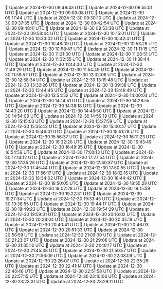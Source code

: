 🔄 Update at 2024-12-30 08:49:43 UTC
🔄 Update at 2024-12-30 08:55:01 UTC
🔄 Update at 2024-12-30 09:00:08 UTC
🔄 Update at 2024-12-30 09:17:44 UTC
🔄 Update at 2024-12-30 09:30:10 UTC
🔄 Update at 2024-12-30 09:37:35 UTC
🔄 Update at 2024-12-30 09:42:54 UTC
🔄 Update at 2024-12-30 09:48:11 UTC
🔄 Update at 2024-12-30 09:53:38 UTC
🔄 Update at 2024-12-30 09:58:44 UTC
🔄 Update at 2024-12-30 10:15:01 UTC
🔄 Update at 2024-12-30 10:33:02 UTC
🔄 Update at 2024-12-30 10:42:41 UTC
🔄 Update at 2024-12-30 10:48:09 UTC
🔄 Update at 2024-12-30 10:53:26 UTC
🔄 Update at 2024-12-30 10:58:47 UTC
🔄 Update at 2024-12-30 11:11:15 UTC
🔄 Update at 2024-12-30 11:21:30 UTC
🔄 Update at 2024-12-30 11:26:51 UTC
🔄 Update at 2024-12-30 11:32:55 UTC
🔄 Update at 2024-12-30 11:38:44 UTC
🔄 Update at 2024-12-30 11:44:00 UTC
🔄 Update at 2024-12-30 11:49:29 UTC
🔄 Update at 2024-12-30 11:54:49 UTC
🔄 Update at 2024-12-30 11:59:57 UTC
🔄 Update at 2024-12-30 12:32:08 UTC
🔄 Update at 2024-12-30 12:58:34 UTC
🔄 Update at 2024-12-30 13:19:48 UTC
🔄 Update at 2024-12-30 13:32:26 UTC
🔄 Update at 2024-12-30 13:39:38 UTC
🔄 Update at 2024-12-30 13:44:46 UTC
🔄 Update at 2024-12-30 13:49:49 UTC
🔄 Update at 2024-12-30 13:54:52 UTC
🔄 Update at 2024-12-30 14:00:04 UTC
🔄 Update at 2024-12-30 14:14:51 UTC
🔄 Update at 2024-12-30 14:29:55 UTC
🔄 Update at 2024-12-30 14:38:18 UTC
🔄 Update at 2024-12-30 14:43:20 UTC
🔄 Update at 2024-12-30 14:48:50 UTC
🔄 Update at 2024-12-30 14:54:09 UTC
🔄 Update at 2024-12-30 14:59:19 UTC
🔄 Update at 2024-12-30 15:15:03 UTC
🔄 Update at 2024-12-30 15:27:59 UTC
🔄 Update at 2024-12-30 15:35:43 UTC
🔄 Update at 2024-12-30 15:40:47 UTC
🔄 Update at 2024-12-30 15:46:01 UTC
🔄 Update at 2024-12-30 15:51:28 UTC
🔄 Update at 2024-12-30 15:56:37 UTC
🔄 Update at 2024-12-30 16:11:23 UTC
🔄 Update at 2024-12-30 16:32:20 UTC
🔄 Update at 2024-12-30 16:43:49 UTC
🔄 Update at 2024-12-30 16:49:35 UTC
🔄 Update at 2024-12-30 16:54:56 UTC
🔄 Update at 2024-12-30 17:00:13 UTC
🔄 Update at 2024-12-30 17:14:12 UTC
🔄 Update at 2024-12-30 17:27:54 UTC
🔄 Update at 2024-12-30 17:35:26 UTC
🔄 Update at 2024-12-30 17:40:37 UTC
🔄 Update at 2024-12-30 17:45:44 UTC
🔄 Update at 2024-12-30 17:50:55 UTC
🔄 Update at 2024-12-30 17:56:17 UTC
🔄 Update at 2024-12-30 18:12:16 UTC
🔄 Update at 2024-12-30 18:34:02 UTC
🔄 Update at 2024-12-30 18:44:42 UTC
🔄 Update at 2024-12-30 18:50:05 UTC
🔄 Update at 2024-12-30 18:55:29 UTC
🔄 Update at 2024-12-30 19:02:28 UTC
🔄 Update at 2024-12-30 19:15:59 UTC
🔄 Update at 2024-12-30 19:22:31 UTC
🔄 Update at 2024-12-30 19:27:34 UTC
🔄 Update at 2024-12-30 19:33:45 UTC
🔄 Update at 2024-12-30 19:38:55 UTC
🔄 Update at 2024-12-30 19:44:17 UTC
🔄 Update at 2024-12-30 19:49:23 UTC
🔄 Update at 2024-12-30 19:54:29 UTC
🔄 Update at 2024-12-30 19:59:31 UTC
🔄 Update at 2024-12-30 20:16:02 UTC
🔄 Update at 2024-12-30 20:28:04 UTC
🔄 Update at 2024-12-30 20:35:19 UTC
🔄 Update at 2024-12-30 20:40:41 UTC
🔄 Update at 2024-12-30 20:46:03 UTC
🔄 Update at 2024-12-30 20:51:33 UTC
🔄 Update at 2024-12-30 20:56:59 UTC
🔄 Update at 2024-12-30 21:09:30 UTC
🔄 Update at 2024-12-30 21:23:07 UTC
🔄 Update at 2024-12-30 21:29:06 UTC
🔄 Update at 2024-12-30 21:35:10 UTC
🔄 Update at 2024-12-30 21:40:17 UTC
🔄 Update at 2024-12-30 21:45:38 UTC
🔄 Update at 2024-12-30 21:50:57 UTC
🔄 Update at 2024-12-30 21:56:09 UTC
🔄 Update at 2024-12-30 22:08:09 UTC
🔄 Update at 2024-12-30 22:26:07 UTC
🔄 Update at 2024-12-30 22:35:26 UTC
🔄 Update at 2024-12-30 22:41:14 UTC
🔄 Update at 2024-12-30 22:46:46 UTC
🔄 Update at 2024-12-30 22:51:58 UTC
🔄 Update at 2024-12-30 22:57:15 UTC
🔄 Update at 2024-12-30 23:10:06 UTC
🔄 Update at 2024-12-30 23:23:31 UTC
🔄 Update at 2024-12-30 23:29:11 UTC
